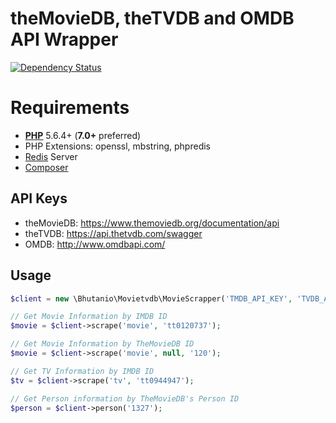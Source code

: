 # theMovieDB, theTVDB and OMDB API Wrapper

[![Dependency Status](https://gemnasium.com/badges/github.com/bhutanio/movietvdb.svg)](https://gemnasium.com/github.com/bhutanio/movietvdb)

# Requirements
- [**PHP**](https://php.net) 5.6.4+ (**7.0+** preferred)
- PHP Extensions: openssl, mbstring, phpredis
- [Redis](http://redis.io) Server
- [Composer](https://getcomposer.org)

## API Keys
- theMovieDB: https://www.themoviedb.org/documentation/api
- theTVDB: https://api.thetvdb.com/swagger
- OMDB: http://www.omdbapi.com/

## Usage
```php
$client = new \Bhutanio\Movietvdb\MovieScrapper('TMDB_API_KEY', 'TVDB_API_KEY', 'OMDB_API_KEY');

// Get Movie Information by IMDB ID
$movie = $client->scrape('movie', 'tt0120737');

// Get Movie Information by TheMovieDB ID
$movie = $client->scrape('movie', null, '120');

// Get TV Information by IMDB ID
$tv = $client->scrape('tv', 'tt0944947');

// Get Person information by TheMovieDB's Person ID
$person = $client->person('1327');

```
